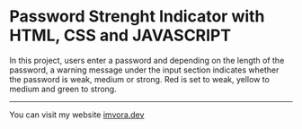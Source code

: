 # Password Strenght Indicator with HTML, CSS and JAVASCRIPT

In this project, users enter a password and depending on the length of the password, a warning message under the input section indicates whether the password is weak, medium or strong. Red is set to weak, yellow to medium and green to strong.

----

You can visit my website [imvora.dev](https://www.imvora.dev)